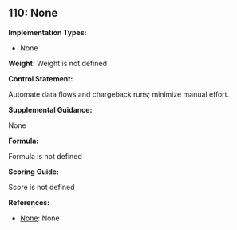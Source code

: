 ## 110: None

**Implementation Types:**
 
- None

**Weight:** Weight is not defined

**Control Statement:**

Automate data flows and chargeback runs; minimize manual effort.

**Supplemental Guidance:**

None

**Formula:**

Formula is not defined

**Scoring Guide:**

Score is not defined

**References:**

- [None](None): None
